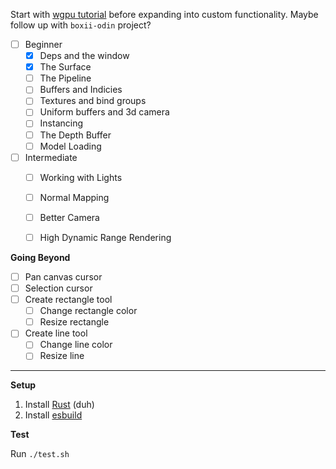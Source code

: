 Start with [wgpu tutorial](https://sotrh.github.io/learn-wgpu/#what-is-wgpu) before expanding into custom functionality. Maybe follow up with `boxii-odin` project?

- [ ] Beginner
    - [x] Deps and the window
    - [x] The Surface
    - [ ] The Pipeline
    - [ ] Buffers and Indicies
    - [ ] Textures and bind groups
    - [ ] Uniform buffers and 3d camera
    - [ ] Instancing
    - [ ] The Depth Buffer
    - [ ] Model Loading
- [ ] Intermediate
    - [ ] Working with Lights
    - [ ] Normal Mapping
    - [ ] Better Camera
    - [ ] High Dynamic Range Rendering


**Going Beyond**

- [ ] Pan canvas cursor
- [ ] Selection cursor
- [ ] Create rectangle tool
    - [ ] Change rectangle color
    - [ ] Resize rectangle
- [ ] Create line tool
    - [ ] Change line color
    - [ ] Resize line

---

**Setup**

1. Install [Rust](https://www.rust-lang.org/tools/install) (duh)
1. Install [esbuild](https://esbuild.github.io/getting-started/#other-ways-to-install)

**Test**

Run `./test.sh`
